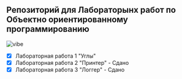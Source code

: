 ## Репозиторий для Лабораторынх работ по Объектно ориентированному программированию

![vibe](https://i.pinimg.com/1200x/92/92/99/929299542198c850581566be51e72ec1.jpg)


 - [x] Лабораторная работа 1 "Углы"
 - [x] Лабораторная работа 2 "Принтер" - Сдано
 - [x] Лабораторная работа 3 "Логгер" - Сдано
